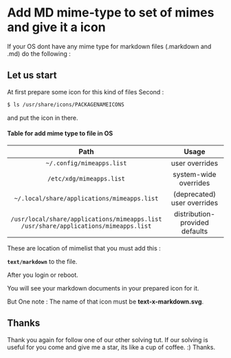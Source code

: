 # Add MD mime-type to set of mimes and give it a icon

If your OS dont have any mime type for markdown files (.markdown and .md) do the following :

## Let us start

At first prepare some icon for this kind of files
Second :

```sh
$ ls /usr/share/icons/PACKAGENAMEICONS
```

and put the icon in there.

#### Table for add mime type to file in OS

|                   Path                   |             Usage              |
| :--------------------------------------: | :----------------------------: |
|        `~/.config/mimeapps.list`         |         user overrides         |
|         `/etc/xdg/mimeapps.list`         |     system-wide overrides      |
| `~/.local/share/applications/mimeapps.list` |  (deprecated) user overrides   |
| `/usr/local/share/applications/mimeapps.list` </br> `/usr/share/applications/mimeapps.list` | distribution-provided defaults |



These are location of mimelist that you must add this :

**`text/markdown`** to the file.



After you login or reboot.

You will see your markdown documents in your prepared icon for it.

But One note : The name of that icon must be **text-x-markdown.svg**.



## Thanks

Thank you again for follow one of our other solving tut.
If our solving is useful for you come and give me a star, its like a cup of coffee. :)
Thanks.
